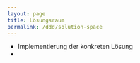 ```yaml
---
layout: page
title: Lösungsraum
permalink: /ddd/solution-space
---
```


- Implementierung der konkreten Lösung
- 
